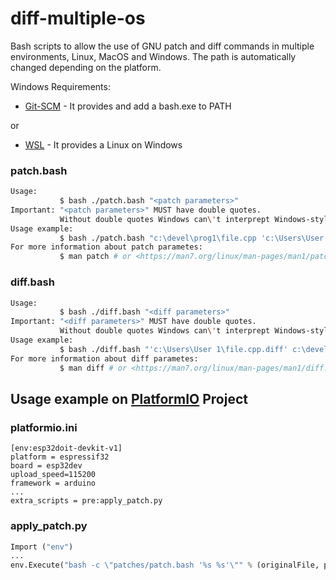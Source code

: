 # diff-multiple-os

Bash scripts to allow the use of GNU patch and diff commands in multiple environments, Linux, MacOS and Windows. The path is automatically changed depending on the platform.

Windows Requirements:

- [Git-SCM](https://git-scm.org) - It provides and add a bash.exe to PATH

or 

- [WSL](https://docs.microsoft.com/en-us/windows/wsl/install-win10) - It provides a Linux on Windows


### patch.bash
```bash
Usage: 
           $ bash ./patch.bash "<patch parameters>"
Important: "<patch parameters>" MUST have double quotes.
           Without double quotes Windows can\'t interprept Windows-style PATH
Usage example: 
           $ bash ./patch.bash "c:\devel\prog1\file.cpp 'c:\Users\User 1\file.cpp.diff'"
For more information about patch parametes: 
           $ man patch # or <https://man7.org/linux/man-pages/man1/patch.1.html>
```

### diff.bash
```bash
Usage: 
           $ bash ./diff.bash "<diff parameters>"
Important: "<diff parameters>" MUST have double quotes.
           Without double quotes Windows can\'t interprept Windows-style PATH
Usage example: 
           $ bash ./diff.bash "'c:\Users\User 1\file.cpp.diff' c:\devel\prog1\file.cpp"
For more information about diff parametes: 
           $ man diff # or <https://man7.org/linux/man-pages/man1/diff.1.html>
```

## Usage example on [PlatformIO](https://platformio.org) Project
### platformio.ini
```
[env:esp32doit-devkit-v1]
platform = espressif32     
board = esp32dev
upload_speed=115200 
framework = arduino
...
extra_scripts = pre:apply_patch.py

```

### apply_patch.py
```python
Import ("env")
...
env.Execute("bash -c \"patches/patch.bash '%s %s'\"" % (originalFile, patchFile)) # patch.bash must be into patches directory
```
